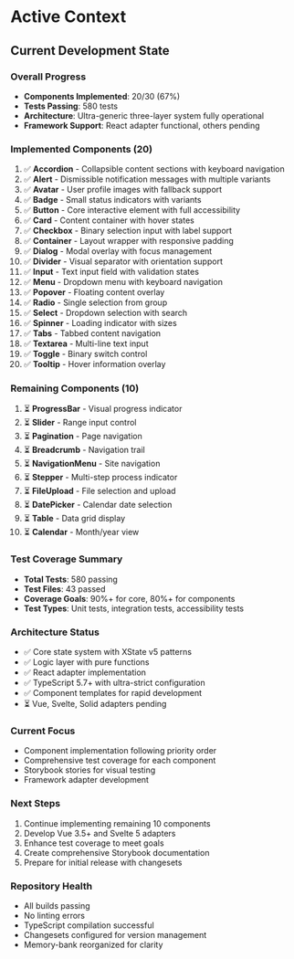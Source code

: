 # Active Context

## Current Development State

### Overall Progress
- **Components Implemented**: 20/30 (67%)
- **Tests Passing**: 580 tests
- **Architecture**: Ultra-generic three-layer system fully operational
- **Framework Support**: React adapter functional, others pending

### Implemented Components (20)
1. ✅ **Accordion** - Collapsible content sections with keyboard navigation
2. ✅ **Alert** - Dismissible notification messages with multiple variants
3. ✅ **Avatar** - User profile images with fallback support
4. ✅ **Badge** - Small status indicators with variants
5. ✅ **Button** - Core interactive element with full accessibility
6. ✅ **Card** - Content container with hover states
7. ✅ **Checkbox** - Binary selection input with label support
8. ✅ **Container** - Layout wrapper with responsive padding
9. ✅ **Dialog** - Modal overlay with focus management
10. ✅ **Divider** - Visual separator with orientation support
11. ✅ **Input** - Text input field with validation states
12. ✅ **Menu** - Dropdown menu with keyboard navigation
13. ✅ **Popover** - Floating content overlay
14. ✅ **Radio** - Single selection from group
15. ✅ **Select** - Dropdown selection with search
16. ✅ **Spinner** - Loading indicator with sizes
17. ✅ **Tabs** - Tabbed content navigation
18. ✅ **Textarea** - Multi-line text input
19. ✅ **Toggle** - Binary switch control
20. ✅ **Tooltip** - Hover information overlay

### Remaining Components (10)
1. ⏳ **ProgressBar** - Visual progress indicator
2. ⏳ **Slider** - Range input control
3. ⏳ **Pagination** - Page navigation
4. ⏳ **Breadcrumb** - Navigation trail
5. ⏳ **NavigationMenu** - Site navigation
6. ⏳ **Stepper** - Multi-step process indicator
7. ⏳ **FileUpload** - File selection and upload
8. ⏳ **DatePicker** - Calendar date selection
9. ⏳ **Table** - Data grid display
10. ⏳ **Calendar** - Month/year view

### Test Coverage Summary
- **Total Tests**: 580 passing
- **Test Files**: 43 passed
- **Coverage Goals**: 90%+ for core, 80%+ for components
- **Test Types**: Unit tests, integration tests, accessibility tests

### Architecture Status
- ✅ Core state system with XState v5 patterns
- ✅ Logic layer with pure functions
- ✅ React adapter implementation
- ✅ TypeScript 5.7+ with ultra-strict configuration
- ✅ Component templates for rapid development
- ⏳ Vue, Svelte, Solid adapters pending

### Current Focus
- Component implementation following priority order
- Comprehensive test coverage for each component
- Storybook stories for visual testing
- Framework adapter development

### Next Steps
1. Continue implementing remaining 10 components
2. Develop Vue 3.5+ and Svelte 5 adapters
3. Enhance test coverage to meet goals
4. Create comprehensive Storybook documentation
5. Prepare for initial release with changesets

### Repository Health
- All builds passing
- No linting errors
- TypeScript compilation successful
- Changesets configured for version management
- Memory-bank reorganized for clarity